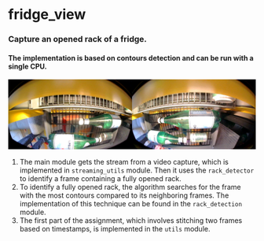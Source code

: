 # fridge_view

### Capture an opened rack of a fridge. 
#### The implementation is based on contours detection and can be run with a single CPU.

![Full Rack](assets/full_rack.jpg)

1. The main module gets the stream from a video capture, which is implemented in `streaming_utils` module. Then it uses the `rack_detector` to identify a frame containing a fully opened rack.
2. To identify a fully opened rack, the algorithm searches for the frame with the most contours compared to its neighboring frames. The implementation of this technique can be found in the `rack_detection` module.
3. The first part of the assignment, which involves stitching two frames based on timestamps, is implemented in the `utils` module.
